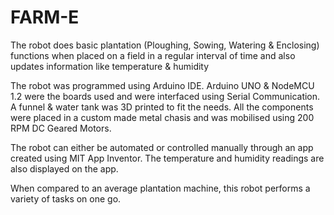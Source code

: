 # FARM-E
The robot does basic plantation (Ploughing, Sowing, Watering & Enclosing) functions when placed on a field in a regular interval of time and also updates information like temperature & humidity

The robot was programmed using Arduino IDE. Arduino UNO & NodeMCU 1.2 were the boards used and were interfaced using Serial Communication. A funnel & water tank was 3D printed to fit the needs. All the components were placed in a custom made metal chasis and was mobilised using 200 RPM DC Geared Motors.

The robot can either be automated or controlled manually through an app created using MIT App Inventor. The temperature and humidity readings are also displayed on the app.

When compared to an average plantation machine, this robot performs a variety of tasks on one go.
